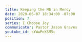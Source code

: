 ```yaml
---
title: Keeping the ME in Mercy
date: 2020-06-07 18:34:00 -07:00
position: 7
series: I Choose Joy
communicator: Pastor Jason Graves
youtube_id: sYWwPeXSM5c
---
```



